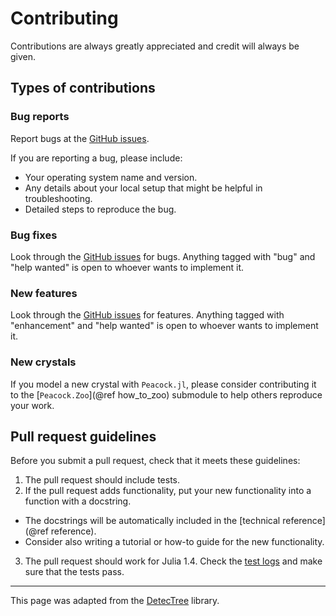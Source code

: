# Contributing

Contributions are always greatly appreciated and credit will always be given.

## Types of contributions

### Bug reports

Report bugs at the [GitHub issues](https://github.com/sp94/Peacock.jl/issues).

If you are reporting a bug, please include:

* Your operating system name and version.
* Any details about your local setup that might be helpful in troubleshooting.
* Detailed steps to reproduce the bug.

### Bug fixes

Look through the [GitHub issues](https://github.com/sp94/Peacock.jl/issues) for bugs. Anything tagged with "bug" and "help wanted" is open to whoever wants to implement it.

### New features

Look through the [GitHub issues](https://github.com/sp94/Peacock.jl/issues) for features. Anything tagged with "enhancement" and "help wanted" is open to whoever wants to implement it.

### New crystals

If you model a new crystal with `Peacock.jl`, please consider contributing it to the [`Peacock.Zoo`](@ref how_to_zoo) submodule to help others reproduce your work.

## Pull request guidelines

Before you submit a pull request, check that it meets these guidelines:

1. The pull request should include tests.
2. If the pull request adds functionality, put your new functionality into a function with a docstring.
  * The docstrings will be automatically included in the [technical reference](@ref reference).
  * Consider also writing a tutorial or how-to guide for the new functionality.
3. The pull request should work for Julia 1.4. Check the [test logs](https://travis-ci.com/sp94/Peacock.jl/pull_requests) and make sure that the tests pass.


---

This page was adapted from the [DetecTree](https://github.com/martibosch/detectree/blob/master/CONTRIBUTING.md) library.